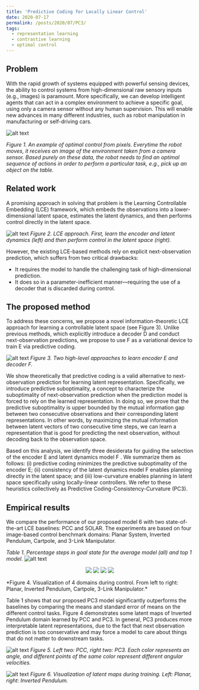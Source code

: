 ```yaml
---
title: 'Predictive Coding for Locally Linear Control'
date: 2020-07-17
permalink: /posts/2020/07/PC3/
tags:
  - representation learning
  - contrastive learning
  - optimal control
---
```

Problem
------

With the rapid growth of systems equipped with powerful sensing devices, the ability to control systems from high-dimensional raw sensory inputs (e.g., images) is paramount. More specifically, we can develop intelligent agents that can act in a complex environment to achieve a specific goal, using only a camera sensor without any human supervision. This will enable new advances in many different industries, such as robot manipulation in manufacturing or self-driving cars.

![alt text](https://tungnd1705.github.io/images/materials/PC3/control_from_image.png)

*Figure 1. An example of optimal control from pixels. Everytime the robot moves, it receives an image of the environment taken from a camera sensor. Based purely on these data, the robot needs to find an optimal sequence of actions in order to perform a particular task, e.g., pick up an object on the table.*

Related work
------

A promising approach in solving that problem is the Learning Controllable Embedding (LCE) framework, which embeds the observations into a lower-dimensional latent space, estimates the latent dynamics, and then performs control directly in the latent space.

![alt text](https://tungnd1705.github.io/images/materials/PC3/LCE.png)
*Figure 2. LCE approach. First, learn the encoder and latent dynamics (left) and then perform control in the latent space (right).*

However, the existing LCE-based methods rely on explicit next-observation prediction, which suffers from two critical drawbacks:
  - It requires the model to handle the challenging task of high-dimensional prediction.
  - It does so in a parameter-inefficient manner—requiring the use of a decoder that is discarded during control.

The proposed method
------

To address these concerns, we propose a novel information-theoretic LCE approach for learning a controllable latent space (see Figure 3). Unlike previous methods, which explicitly introduce a decoder D and conduct next-observation predictions, we propose to use F as a variational device to train E via predictive coding.

![alt text](https://tungnd1705.github.io/images/materials/PC3/predictive_coding.png)
*Figure 3. Two high-level approaches to learn encoder E and decoder F.*

We show theoretically that predictive coding is a valid alternative to next-observation prediction for learning latent representation. Specifically, we introduce predictive suboptimality, a concept to characterize the suboptimality of next-observation prediction when the prediction model is forced to rely on the learned representation. In doing so, we prove that the predictive suboptimality is upper bounded by the mutual information gap between two consecutive observations and their corresponding latent representations. In other words, by maximizing the mutual information between latent vectors of two consecutive time steps, we can learn a representation that is good for predicting the next observation, without decoding back to the observation space.

Based on this analysis, we identify three desiderata for guiding the selection of the encoder E and latent dynamics model F . We summarize them as follows: (i) predictive coding minimizes the predictive suboptimality of the encoder E; (ii) consistency of the latent dynamics model F enables planning directly in the latent space; and (iii) low-curvature enables planning in latent space specifically using locally-linear controllers. We refer to these heuristics collectively as Predictive Coding-Consistency-Curvature (PC3).

Empirical results
------

We compare the performance of our proposed model 6 with two state-of-the-art LCE baselines: PCC and SOLAR. The experiments are based on four image-based control benchmark domains: Planar System, Inverted Pendulum, Cartpole, and 3-Link Manipulator.

*Table 1. Percentage steps in goal state for the average model (all) and top 1 model.*
![alt text](https://tungnd1705.github.io/images/materials/PC3/results.png)

<p align="center">
<img src="https://tungnd1705.github.io/images/materials/PC3/planar.gif" />
<img src="https://tungnd1705.github.io/images/materials/PC3/pendulum.gif" />
<img src="https://tungnd1705.github.io/images/materials/PC3/cartpole.gif" />
<img src="https://tungnd1705.github.io/images/materials/PC3/3pole.gif" />
<!-- ![alt text](https://tungnd1705.github.io/images/materials/PC3/planar.gif)
![alt text](https://tungnd1705.github.io/images/materials/PC3/pendulum.gif) ![alt text](https://tungnd1705.github.io/images/materials/PC3/cartpole.gif) ![alt text](https://tungnd1705.github.io/images/materials/PC3/3pole.gif) -->
</p>
*Figure 4. Visualization of 4 domains during control. From left to right: Planar,  Inverted Pendulum, Cartpole, 3-Link Manipulator.*

Table 1 shows that our proposed PC3 model significantly outperforms the baselines by comparing the means and standard error of means on the different control tasks. Figure 4 demonstrates some latent maps of Inverted Pendulum domain learned by PCC and PC3. In general, PC3 produces more interpretable latent representations, due to the fact that next observation prediction is too conservative and may force a model to care about things that do not matter to downstream tasks.

![alt text](https://tungnd1705.github.io/images/materials/PC3/latent_map.png)
*Figure 5. Left two: PCC, right two: PC3. Each color represents an angle, and different points of the same color represent different angular velocities.*

![alt text](https://tungnd1705.github.io/images/materials/PC3/latent_map_evolution.gif)
*Figure 6. Visualization of latent maps during training. Left: Planar, right: Inverted Pendulum.*